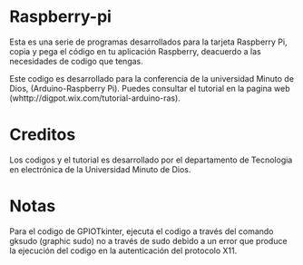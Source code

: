 # Raspberry-pi

Esta es una serie de programas desarrollados para la tarjeta Raspberry Pi, copia y pega el código en tu aplicación Raspberry, deacuerdo a las necesidades de codigo que tengas.

Este codigo es desarrollado para la conferencia de la universidad Minuto de Dios, (Arduino-Raspberry Pi). Puedes consultar el tutorial  en la pagina web (whttp://digpot.wix.com/tutorial-arduino-ras).

# Creditos

Los codigos y el tutorial es desarrollado por el departamento de Tecnologia en electrónica de la Universidad Minuto de Dios.

# Notas

Para el codigo de GPIOTkinter, ejecuta el codigo a través del comando gksudo (graphic sudo) no a través de sudo debido a un error que produce la ejecución del codigo en la autenticación del protocolo X11.
